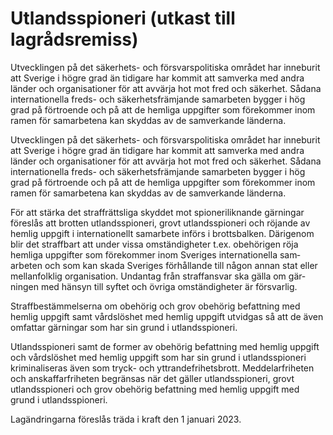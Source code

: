 # Utlandsspioneri (utkast till lagrådsremiss)

Utvecklingen på det säkerhets- och försvars­politiska området har inne­burit att Sverige i högre grad än tidigare har kommit att sam­verka med andra länder och organisa­tioner för att avvärja hot mot fred och säkerhet. Sådana inter­natio­nella freds- och säker­hets­främ­jande sam­arbeten bygger i hög grad på förtro­ende och på att de hemliga upp­gifter som före­kommer inom ramen för sam­arbetena kan skyddas av de sam­verkande länderna.

Utvecklingen på det säkerhets- och försvars­politiska området har inne­burit att Sverige i högre grad än tidigare har kommit att sam­verka med andra länder och organisa­tioner för att avvärja hot mot fred och säkerhet. Sådana inter­natio­nella freds- och säker­hets­främ­jande sam­arbeten bygger i hög grad på förtro­ende och på att de hemliga upp­gifter som före­kommer inom ramen för sam­arbetena kan skyddas av de sam­verkande länderna.

För att stärka det straff­rättsliga skyddet mot spioneri­liknande gärningar föreslås att brotten utlands­spioneri, grovt utlands­spioneri och röjande av hemlig uppgift i inter­natio­nellt sam­arbete införs i brotts­balken. Därigenom blir det straff­bart att under vissa omstän­dig­heter t.ex. obehörigen röja hemliga upp­gifter som före­kommer inom Sveriges inter­natio­nella sam­arbeten och som kan skada Sveriges förhål­lande till någon annan stat eller mellan­folklig organisa­tion. Undan­tag från straff­ansvar ska gälla om gär­ningen med hänsyn till syftet och övriga omstän­digheter är försvarlig.

Straff­bestäm­melserna om obehörig och grov obehörig befatt­ning med hemlig uppgift samt vårds­löshet med hemlig uppgift utvidgas så att de även omfattar gärningar som har sin grund i utlands­spioneri.

Utlands­spioneri samt de former av obehörig befatt­ning med hemlig uppgift och vårds­löshet med hemlig uppgift som har sin grund i utlands­spioneri krimina­li­seras även som tryck- och yttrande­frihets­brott. Meddelar­friheten och anskaffar­friheten begrän­sas när det gäller utlands­spioneri, grovt utlands­spioneri och grov obehörig befatt­ning med hemlig uppgift med grund i utlands­spioneri.

Lagändringarna föreslås träda i kraft den 1 januari 2023.
